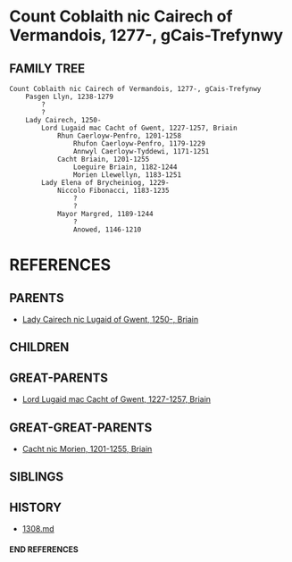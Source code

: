 # Count Coblaith nic Cairech of Vermandois, 1277-, gCais-Trefynwy

## FAMILY TREE
```
Count Coblaith nic Cairech of Vermandois, 1277-, gCais-Trefynwy
    Pasgen Llyn, 1238-1279
        ?
        ?
    Lady Cairech, 1250-
        Lord Lugaid mac Cacht of Gwent, 1227-1257, Briain
            Rhun Caerloyw-Penfro, 1201-1258
                Rhufon Caerloyw-Penfro, 1179-1229
                Annwyl Caerloyw-Tyddewi, 1171-1251
            Cacht Briain, 1201-1255
                Loeguire Briain, 1182-1244
                Morien Llewellyn, 1183-1251
        Lady Elena of Brycheiniog, 1229-
            Niccolo Fibonacci, 1183-1235
                ?
                ?
            Mayor Margred, 1189-1244
                ?
                Anowed, 1146-1210
```


# REFERENCES

## PARENTS 
* [Lady Cairech nic Lugaid of Gwent, 1250-, Briain](cairech_nic_lugaid_1250.md)

## CHILDREN 

## GREAT-PARENTS 
* [Lord Lugaid mac Cacht of Gwent, 1227-1257, Briain](lugaid_mac_cacht_1227.md)

## GREAT-GREAT-PARENTS 
* [Cacht nic Morien, 1201-1255, Briain](cacht_nic_morien_1201.md)
## SIBLINGS

 
## HISTORY
* [1308.md](../h/1309.md)

#### END REFERENCES
